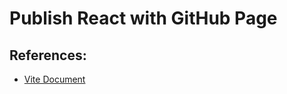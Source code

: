 # Publish React with GitHub Page

## References:
- [Vite Document](https://vitejs.dev/guide/static-deploy)
